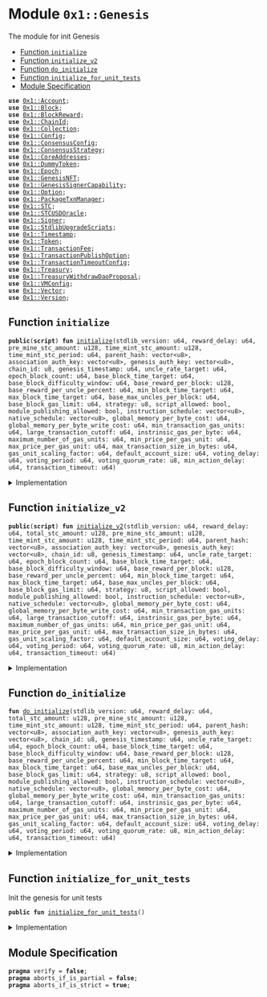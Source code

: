 
<a name="0x1_Genesis"></a>

# Module `0x1::Genesis`

The module for init Genesis


-  [Function `initialize`](#0x1_Genesis_initialize)
-  [Function `initialize_v2`](#0x1_Genesis_initialize_v2)
-  [Function `do_initialize`](#0x1_Genesis_do_initialize)
-  [Function `initialize_for_unit_tests`](#0x1_Genesis_initialize_for_unit_tests)
-  [Module Specification](#@Module_Specification_0)


<pre><code><b>use</b> <a href="Account.md#0x1_Account">0x1::Account</a>;
<b>use</b> <a href="Block.md#0x1_Block">0x1::Block</a>;
<b>use</b> <a href="BlockReward.md#0x1_BlockReward">0x1::BlockReward</a>;
<b>use</b> <a href="ChainId.md#0x1_ChainId">0x1::ChainId</a>;
<b>use</b> <a href="Collection.md#0x1_Collection">0x1::Collection</a>;
<b>use</b> <a href="Config.md#0x1_Config">0x1::Config</a>;
<b>use</b> <a href="ConsensusConfig.md#0x1_ConsensusConfig">0x1::ConsensusConfig</a>;
<b>use</b> <a href="ConsensusStrategy.md#0x1_ConsensusStrategy">0x1::ConsensusStrategy</a>;
<b>use</b> <a href="CoreAddresses.md#0x1_CoreAddresses">0x1::CoreAddresses</a>;
<b>use</b> <a href="DummyToken.md#0x1_DummyToken">0x1::DummyToken</a>;
<b>use</b> <a href="Epoch.md#0x1_Epoch">0x1::Epoch</a>;
<b>use</b> <a href="GenesisNFT.md#0x1_GenesisNFT">0x1::GenesisNFT</a>;
<b>use</b> <a href="GenesisSignerCapability.md#0x1_GenesisSignerCapability">0x1::GenesisSignerCapability</a>;
<b>use</b> <a href="Option.md#0x1_Option">0x1::Option</a>;
<b>use</b> <a href="PackageTxnManager.md#0x1_PackageTxnManager">0x1::PackageTxnManager</a>;
<b>use</b> <a href="STC.md#0x1_STC">0x1::STC</a>;
<b>use</b> <a href="Oracle.md#0x1_STCUSDOracle">0x1::STCUSDOracle</a>;
<b>use</b> <a href="Signer.md#0x1_Signer">0x1::Signer</a>;
<b>use</b> <a href="StdlibUpgradeScripts.md#0x1_StdlibUpgradeScripts">0x1::StdlibUpgradeScripts</a>;
<b>use</b> <a href="Timestamp.md#0x1_Timestamp">0x1::Timestamp</a>;
<b>use</b> <a href="Token.md#0x1_Token">0x1::Token</a>;
<b>use</b> <a href="TransactionFee.md#0x1_TransactionFee">0x1::TransactionFee</a>;
<b>use</b> <a href="TransactionPublishOption.md#0x1_TransactionPublishOption">0x1::TransactionPublishOption</a>;
<b>use</b> <a href="TransactionTimeoutConfig.md#0x1_TransactionTimeoutConfig">0x1::TransactionTimeoutConfig</a>;
<b>use</b> <a href="Treasury.md#0x1_Treasury">0x1::Treasury</a>;
<b>use</b> <a href="TreasuryWithdrawDaoProposal.md#0x1_TreasuryWithdrawDaoProposal">0x1::TreasuryWithdrawDaoProposal</a>;
<b>use</b> <a href="VMConfig.md#0x1_VMConfig">0x1::VMConfig</a>;
<b>use</b> <a href="Vector.md#0x1_Vector">0x1::Vector</a>;
<b>use</b> <a href="Version.md#0x1_Version">0x1::Version</a>;
</code></pre>



<a name="0x1_Genesis_initialize"></a>

## Function `initialize`



<pre><code><b>public</b>(<b>script</b>) <b>fun</b> <a href="Genesis.md#0x1_Genesis_initialize">initialize</a>(stdlib_version: u64, reward_delay: u64, pre_mine_stc_amount: u128, time_mint_stc_amount: u128, time_mint_stc_period: u64, parent_hash: vector&lt;u8&gt;, association_auth_key: vector&lt;u8&gt;, genesis_auth_key: vector&lt;u8&gt;, chain_id: u8, genesis_timestamp: u64, uncle_rate_target: u64, epoch_block_count: u64, base_block_time_target: u64, base_block_difficulty_window: u64, base_reward_per_block: u128, base_reward_per_uncle_percent: u64, min_block_time_target: u64, max_block_time_target: u64, base_max_uncles_per_block: u64, base_block_gas_limit: u64, strategy: u8, script_allowed: bool, module_publishing_allowed: bool, instruction_schedule: vector&lt;u8&gt;, native_schedule: vector&lt;u8&gt;, global_memory_per_byte_cost: u64, global_memory_per_byte_write_cost: u64, min_transaction_gas_units: u64, large_transaction_cutoff: u64, instrinsic_gas_per_byte: u64, maximum_number_of_gas_units: u64, min_price_per_gas_unit: u64, max_price_per_gas_unit: u64, max_transaction_size_in_bytes: u64, gas_unit_scaling_factor: u64, default_account_size: u64, voting_delay: u64, voting_period: u64, voting_quorum_rate: u8, min_action_delay: u64, transaction_timeout: u64)
</code></pre>



<details>
<summary>Implementation</summary>


<pre><code><b>public</b>(<b>script</b>) <b>fun</b> <a href="Genesis.md#0x1_Genesis_initialize">initialize</a>(
    stdlib_version: u64,

    // block reward config
    reward_delay: u64,

    pre_mine_stc_amount: u128,
    time_mint_stc_amount: u128,
    time_mint_stc_period: u64,
    parent_hash: vector&lt;u8&gt;,
    association_auth_key: vector&lt;u8&gt;,
    genesis_auth_key: vector&lt;u8&gt;,
    chain_id: u8,
    genesis_timestamp: u64,

    //consensus config
    uncle_rate_target: u64,
    epoch_block_count: u64,
    base_block_time_target: u64,
    base_block_difficulty_window: u64,
    base_reward_per_block: u128,
    base_reward_per_uncle_percent: u64,
    min_block_time_target: u64,
    max_block_time_target: u64,
    base_max_uncles_per_block: u64,
    base_block_gas_limit: u64,
    strategy: u8,

    //vm config
    script_allowed: bool,
    module_publishing_allowed: bool,
    instruction_schedule: vector&lt;u8&gt;,
    native_schedule: vector&lt;u8&gt;,

    //gas constants
    global_memory_per_byte_cost: u64,
    global_memory_per_byte_write_cost: u64,
    min_transaction_gas_units: u64,
    large_transaction_cutoff: u64,
    instrinsic_gas_per_byte: u64,
    maximum_number_of_gas_units: u64,
    min_price_per_gas_unit: u64,
    max_price_per_gas_unit: u64,
    max_transaction_size_in_bytes: u64,
    gas_unit_scaling_factor: u64,
    default_account_size: u64,

    // dao config
    voting_delay: u64,
    voting_period: u64,
    voting_quorum_rate: u8,
    min_action_delay: u64,

    // transaction timeout config
    transaction_timeout: u64,
) {
    <b>assert</b>!(<a href="Timestamp.md#0x1_Timestamp_is_genesis">Timestamp::is_genesis</a>(), 1);
    // create genesis account
    <b>let</b> genesis_account = <a href="Account.md#0x1_Account_create_genesis_account">Account::create_genesis_account</a>(<a href="CoreAddresses.md#0x1_CoreAddresses_GENESIS_ADDRESS">CoreAddresses::GENESIS_ADDRESS</a>());
    //Init <b>global</b> time
    <a href="Timestamp.md#0x1_Timestamp_initialize">Timestamp::initialize</a>(&genesis_account, genesis_timestamp);
    <a href="ChainId.md#0x1_ChainId_initialize">ChainId::initialize</a>(&genesis_account, chain_id);
    <a href="ConsensusStrategy.md#0x1_ConsensusStrategy_initialize">ConsensusStrategy::initialize</a>(&genesis_account, strategy);
    <a href="Block.md#0x1_Block_initialize">Block::initialize</a>(&genesis_account, parent_hash);
    <a href="TransactionPublishOption.md#0x1_TransactionPublishOption_initialize">TransactionPublishOption::initialize</a>(
        &genesis_account,
        script_allowed,
        module_publishing_allowed,
    );
    // init config
    <a href="VMConfig.md#0x1_VMConfig_initialize">VMConfig::initialize</a>(
        &genesis_account,
        instruction_schedule,
        native_schedule,
        global_memory_per_byte_cost,
        global_memory_per_byte_write_cost,
        min_transaction_gas_units,
        large_transaction_cutoff,
        instrinsic_gas_per_byte,
        maximum_number_of_gas_units,
        min_price_per_gas_unit,
        max_price_per_gas_unit,
        max_transaction_size_in_bytes,
        gas_unit_scaling_factor,
        default_account_size,
    );
    <a href="TransactionTimeoutConfig.md#0x1_TransactionTimeoutConfig_initialize">TransactionTimeoutConfig::initialize</a>(&genesis_account, transaction_timeout);
    <a href="ConsensusConfig.md#0x1_ConsensusConfig_initialize">ConsensusConfig::initialize</a>(
        &genesis_account,
        uncle_rate_target,
        epoch_block_count,
        base_block_time_target,
        base_block_difficulty_window,
        base_reward_per_block,
        base_reward_per_uncle_percent,
        min_block_time_target,
        max_block_time_target,
        base_max_uncles_per_block,
        base_block_gas_limit,
        strategy,
    );
    <a href="Epoch.md#0x1_Epoch_initialize">Epoch::initialize</a>(&genesis_account);
    <a href="BlockReward.md#0x1_BlockReward_initialize">BlockReward::initialize</a>(&genesis_account, reward_delay);
    <a href="TransactionFee.md#0x1_TransactionFee_initialize">TransactionFee::initialize</a>(&genesis_account);
    <b>let</b> association = <a href="Account.md#0x1_Account_create_genesis_account">Account::create_genesis_account</a>(
        <a href="CoreAddresses.md#0x1_CoreAddresses_ASSOCIATION_ROOT_ADDRESS">CoreAddresses::ASSOCIATION_ROOT_ADDRESS</a>(),
    );
    <a href="Config.md#0x1_Config_publish_new_config">Config::publish_new_config</a>&lt;<a href="Version.md#0x1_Version_Version">Version::Version</a>&gt;(&genesis_account, <a href="Version.md#0x1_Version_new_version">Version::new_version</a>(stdlib_version));
    // stdlib <b>use</b> two phase upgrade strategy.
    <a href="PackageTxnManager.md#0x1_PackageTxnManager_update_module_upgrade_strategy">PackageTxnManager::update_module_upgrade_strategy</a>(
        &genesis_account,
        <a href="PackageTxnManager.md#0x1_PackageTxnManager_get_strategy_two_phase">PackageTxnManager::get_strategy_two_phase</a>(),
        <a href="Option.md#0x1_Option_some">Option::some</a>(0u64),
    );
    // stc should be initialized after genesis_account's <b>module</b> upgrade strategy set.
    {
        <a href="STC.md#0x1_STC_initialize">STC::initialize</a>(&genesis_account, voting_delay, voting_period, voting_quorum_rate, min_action_delay);
        <a href="Account.md#0x1_Account_do_accept_token">Account::do_accept_token</a>&lt;<a href="STC.md#0x1_STC">STC</a>&gt;(&genesis_account);
        <a href="DummyToken.md#0x1_DummyToken_initialize">DummyToken::initialize</a>(&genesis_account);
        <a href="Account.md#0x1_Account_do_accept_token">Account::do_accept_token</a>&lt;<a href="STC.md#0x1_STC">STC</a>&gt;(&association);
    };
    <b>if</b> (pre_mine_stc_amount &gt; 0) {
        <b>let</b> stc = <a href="Token.md#0x1_Token_mint">Token::mint</a>&lt;<a href="STC.md#0x1_STC">STC</a>&gt;(&genesis_account, pre_mine_stc_amount);
        <a href="Account.md#0x1_Account_deposit">Account::deposit</a>(<a href="Signer.md#0x1_Signer_address_of">Signer::address_of</a>(&association), stc);
    };
    <b>if</b> (time_mint_stc_amount &gt; 0) {
        <b>let</b> cap = <a href="Token.md#0x1_Token_remove_mint_capability">Token::remove_mint_capability</a>&lt;<a href="STC.md#0x1_STC">STC</a>&gt;(&genesis_account);
        <b>let</b> key = <a href="Token.md#0x1_Token_issue_linear_mint_key">Token::issue_linear_mint_key</a>&lt;<a href="STC.md#0x1_STC">STC</a>&gt;(&cap, time_mint_stc_amount, time_mint_stc_period);
        <a href="Token.md#0x1_Token_add_mint_capability">Token::add_mint_capability</a>(&genesis_account, cap);
        <a href="Collection.md#0x1_Collection_put">Collection::put</a>(&association, key);
    };
    // only dev network set genesis auth key.
    <b>if</b> (!<a href="Vector.md#0x1_Vector_is_empty">Vector::is_empty</a>(&genesis_auth_key)) {
        <b>let</b> genesis_rotate_key_cap = <a href="Account.md#0x1_Account_extract_key_rotation_capability">Account::extract_key_rotation_capability</a>(&genesis_account);
        <a href="Account.md#0x1_Account_rotate_authentication_key_with_capability">Account::rotate_authentication_key_with_capability</a>(&genesis_rotate_key_cap, genesis_auth_key);
        <a href="Account.md#0x1_Account_restore_key_rotation_capability">Account::restore_key_rotation_capability</a>(genesis_rotate_key_cap);
    };
    <b>let</b> assoc_rotate_key_cap = <a href="Account.md#0x1_Account_extract_key_rotation_capability">Account::extract_key_rotation_capability</a>(&association);
    <a href="Account.md#0x1_Account_rotate_authentication_key_with_capability">Account::rotate_authentication_key_with_capability</a>(&assoc_rotate_key_cap, association_auth_key);
    <a href="Account.md#0x1_Account_restore_key_rotation_capability">Account::restore_key_rotation_capability</a>(assoc_rotate_key_cap);
    //Start time, <a href="Timestamp.md#0x1_Timestamp_is_genesis">Timestamp::is_genesis</a>() will <b>return</b> <b>false</b>. this call should at the end of genesis init.
    <a href="Timestamp.md#0x1_Timestamp_set_time_has_started">Timestamp::set_time_has_started</a>(&genesis_account);
    <a href="Account.md#0x1_Account_release_genesis_signer">Account::release_genesis_signer</a>(genesis_account);
    <a href="Account.md#0x1_Account_release_genesis_signer">Account::release_genesis_signer</a>(association);
}
</code></pre>



</details>

<a name="0x1_Genesis_initialize_v2"></a>

## Function `initialize_v2`



<pre><code><b>public</b>(<b>script</b>) <b>fun</b> <a href="Genesis.md#0x1_Genesis_initialize_v2">initialize_v2</a>(stdlib_version: u64, reward_delay: u64, total_stc_amount: u128, pre_mine_stc_amount: u128, time_mint_stc_amount: u128, time_mint_stc_period: u64, parent_hash: vector&lt;u8&gt;, association_auth_key: vector&lt;u8&gt;, genesis_auth_key: vector&lt;u8&gt;, chain_id: u8, genesis_timestamp: u64, uncle_rate_target: u64, epoch_block_count: u64, base_block_time_target: u64, base_block_difficulty_window: u64, base_reward_per_block: u128, base_reward_per_uncle_percent: u64, min_block_time_target: u64, max_block_time_target: u64, base_max_uncles_per_block: u64, base_block_gas_limit: u64, strategy: u8, script_allowed: bool, module_publishing_allowed: bool, instruction_schedule: vector&lt;u8&gt;, native_schedule: vector&lt;u8&gt;, global_memory_per_byte_cost: u64, global_memory_per_byte_write_cost: u64, min_transaction_gas_units: u64, large_transaction_cutoff: u64, instrinsic_gas_per_byte: u64, maximum_number_of_gas_units: u64, min_price_per_gas_unit: u64, max_price_per_gas_unit: u64, max_transaction_size_in_bytes: u64, gas_unit_scaling_factor: u64, default_account_size: u64, voting_delay: u64, voting_period: u64, voting_quorum_rate: u8, min_action_delay: u64, transaction_timeout: u64)
</code></pre>



<details>
<summary>Implementation</summary>


<pre><code><b>public</b>(<b>script</b>) <b>fun</b> <a href="Genesis.md#0x1_Genesis_initialize_v2">initialize_v2</a>(
    stdlib_version: u64,

    // block reward and stc config
    reward_delay: u64,
    total_stc_amount: u128,
    pre_mine_stc_amount: u128,
    time_mint_stc_amount: u128,
    time_mint_stc_period: u64,

    parent_hash: vector&lt;u8&gt;,
    association_auth_key: vector&lt;u8&gt;,
    genesis_auth_key: vector&lt;u8&gt;,
    chain_id: u8,
    genesis_timestamp: u64,

    //consensus config
    uncle_rate_target: u64,
    epoch_block_count: u64,
    base_block_time_target: u64,
    base_block_difficulty_window: u64,
    base_reward_per_block: u128,
    base_reward_per_uncle_percent: u64,
    min_block_time_target: u64,
    max_block_time_target: u64,
    base_max_uncles_per_block: u64,
    base_block_gas_limit: u64,
    strategy: u8,

    //vm config
    script_allowed: bool,
    module_publishing_allowed: bool,
    instruction_schedule: vector&lt;u8&gt;,
    native_schedule: vector&lt;u8&gt;,

    //gas constants
    global_memory_per_byte_cost: u64,
    global_memory_per_byte_write_cost: u64,
    min_transaction_gas_units: u64,
    large_transaction_cutoff: u64,
    instrinsic_gas_per_byte: u64,
    maximum_number_of_gas_units: u64,
    min_price_per_gas_unit: u64,
    max_price_per_gas_unit: u64,
    max_transaction_size_in_bytes: u64,
    gas_unit_scaling_factor: u64,
    default_account_size: u64,

    // dao config
    voting_delay: u64,
    voting_period: u64,
    voting_quorum_rate: u8,
    min_action_delay: u64,

    // transaction timeout config
    transaction_timeout: u64,
) {
    <a href="Genesis.md#0x1_Genesis_do_initialize">Self::do_initialize</a>(
    stdlib_version,
    reward_delay,
    total_stc_amount,
    pre_mine_stc_amount,
    time_mint_stc_amount,
    time_mint_stc_period,
    parent_hash,
    association_auth_key,
    genesis_auth_key,
    chain_id,
    genesis_timestamp,
    uncle_rate_target,
    epoch_block_count,
    base_block_time_target,
    base_block_difficulty_window,
    base_reward_per_block,
    base_reward_per_uncle_percent,
    min_block_time_target,
    max_block_time_target,
    base_max_uncles_per_block,
    base_block_gas_limit,
    strategy,
    script_allowed,
    module_publishing_allowed,
    instruction_schedule,
    native_schedule,
    global_memory_per_byte_cost,
    global_memory_per_byte_write_cost,
    min_transaction_gas_units,
    large_transaction_cutoff,
    instrinsic_gas_per_byte,
    maximum_number_of_gas_units,
    min_price_per_gas_unit,
    max_price_per_gas_unit,
    max_transaction_size_in_bytes,
    gas_unit_scaling_factor,
    default_account_size,
    voting_delay,
    voting_period,
    voting_quorum_rate,
    min_action_delay,
    transaction_timeout,
    );
}
</code></pre>



</details>

<a name="0x1_Genesis_do_initialize"></a>

## Function `do_initialize`



<pre><code><b>fun</b> <a href="Genesis.md#0x1_Genesis_do_initialize">do_initialize</a>(stdlib_version: u64, reward_delay: u64, total_stc_amount: u128, pre_mine_stc_amount: u128, time_mint_stc_amount: u128, time_mint_stc_period: u64, parent_hash: vector&lt;u8&gt;, association_auth_key: vector&lt;u8&gt;, genesis_auth_key: vector&lt;u8&gt;, chain_id: u8, genesis_timestamp: u64, uncle_rate_target: u64, epoch_block_count: u64, base_block_time_target: u64, base_block_difficulty_window: u64, base_reward_per_block: u128, base_reward_per_uncle_percent: u64, min_block_time_target: u64, max_block_time_target: u64, base_max_uncles_per_block: u64, base_block_gas_limit: u64, strategy: u8, script_allowed: bool, module_publishing_allowed: bool, instruction_schedule: vector&lt;u8&gt;, native_schedule: vector&lt;u8&gt;, global_memory_per_byte_cost: u64, global_memory_per_byte_write_cost: u64, min_transaction_gas_units: u64, large_transaction_cutoff: u64, instrinsic_gas_per_byte: u64, maximum_number_of_gas_units: u64, min_price_per_gas_unit: u64, max_price_per_gas_unit: u64, max_transaction_size_in_bytes: u64, gas_unit_scaling_factor: u64, default_account_size: u64, voting_delay: u64, voting_period: u64, voting_quorum_rate: u8, min_action_delay: u64, transaction_timeout: u64)
</code></pre>



<details>
<summary>Implementation</summary>


<pre><code><b>fun</b> <a href="Genesis.md#0x1_Genesis_do_initialize">do_initialize</a>(
    stdlib_version: u64,

    // block reward and stc config
    reward_delay: u64,
    total_stc_amount: u128,
    pre_mine_stc_amount: u128,
    time_mint_stc_amount: u128,
    time_mint_stc_period: u64,

    parent_hash: vector&lt;u8&gt;,
    association_auth_key: vector&lt;u8&gt;,
    genesis_auth_key: vector&lt;u8&gt;,
    chain_id: u8,
    genesis_timestamp: u64,

    //consensus config
    uncle_rate_target: u64,
    epoch_block_count: u64,
    base_block_time_target: u64,
    base_block_difficulty_window: u64,
    base_reward_per_block: u128,
    base_reward_per_uncle_percent: u64,
    min_block_time_target: u64,
    max_block_time_target: u64,
    base_max_uncles_per_block: u64,
    base_block_gas_limit: u64,
    strategy: u8,

    //vm config
    script_allowed: bool,
    module_publishing_allowed: bool,
    instruction_schedule: vector&lt;u8&gt;,
    native_schedule: vector&lt;u8&gt;,

    //gas constants
    global_memory_per_byte_cost: u64,
    global_memory_per_byte_write_cost: u64,
    min_transaction_gas_units: u64,
    large_transaction_cutoff: u64,
    instrinsic_gas_per_byte: u64,
    maximum_number_of_gas_units: u64,
    min_price_per_gas_unit: u64,
    max_price_per_gas_unit: u64,
    max_transaction_size_in_bytes: u64,
    gas_unit_scaling_factor: u64,
    default_account_size: u64,

    // dao config
    voting_delay: u64,
    voting_period: u64,
    voting_quorum_rate: u8,
    min_action_delay: u64,

    // transaction timeout config
    transaction_timeout: u64,
){
    <a href="Timestamp.md#0x1_Timestamp_assert_genesis">Timestamp::assert_genesis</a>();
    // create genesis account
    <b>let</b> genesis_account = <a href="Account.md#0x1_Account_create_genesis_account">Account::create_genesis_account</a>(<a href="CoreAddresses.md#0x1_CoreAddresses_GENESIS_ADDRESS">CoreAddresses::GENESIS_ADDRESS</a>());
    //Init <b>global</b> time
    <a href="Timestamp.md#0x1_Timestamp_initialize">Timestamp::initialize</a>(&genesis_account, genesis_timestamp);
    <a href="ChainId.md#0x1_ChainId_initialize">ChainId::initialize</a>(&genesis_account, chain_id);
    <a href="ConsensusStrategy.md#0x1_ConsensusStrategy_initialize">ConsensusStrategy::initialize</a>(&genesis_account, strategy);
    <a href="Block.md#0x1_Block_initialize">Block::initialize</a>(&genesis_account, parent_hash);
    <a href="TransactionPublishOption.md#0x1_TransactionPublishOption_initialize">TransactionPublishOption::initialize</a>(
        &genesis_account,
        script_allowed,
        module_publishing_allowed,
    );
    // init config
    <a href="VMConfig.md#0x1_VMConfig_initialize">VMConfig::initialize</a>(
        &genesis_account,
        instruction_schedule,
        native_schedule,
        global_memory_per_byte_cost,
        global_memory_per_byte_write_cost,
        min_transaction_gas_units,
        large_transaction_cutoff,
        instrinsic_gas_per_byte,
        maximum_number_of_gas_units,
        min_price_per_gas_unit,
        max_price_per_gas_unit,
        max_transaction_size_in_bytes,
        gas_unit_scaling_factor,
        default_account_size,
    );
    <a href="TransactionTimeoutConfig.md#0x1_TransactionTimeoutConfig_initialize">TransactionTimeoutConfig::initialize</a>(&genesis_account, transaction_timeout);
    <a href="ConsensusConfig.md#0x1_ConsensusConfig_initialize">ConsensusConfig::initialize</a>(
        &genesis_account,
        uncle_rate_target,
        epoch_block_count,
        base_block_time_target,
        base_block_difficulty_window,
        base_reward_per_block,
        base_reward_per_uncle_percent,
        min_block_time_target,
        max_block_time_target,
        base_max_uncles_per_block,
        base_block_gas_limit,
        strategy,
    );
    <a href="Epoch.md#0x1_Epoch_initialize">Epoch::initialize</a>(&genesis_account);
    <b>let</b> association = <a href="Account.md#0x1_Account_create_genesis_account">Account::create_genesis_account</a>(
        <a href="CoreAddresses.md#0x1_CoreAddresses_ASSOCIATION_ROOT_ADDRESS">CoreAddresses::ASSOCIATION_ROOT_ADDRESS</a>(),
    );
    <a href="Config.md#0x1_Config_publish_new_config">Config::publish_new_config</a>&lt;<a href="Version.md#0x1_Version_Version">Version::Version</a>&gt;(&genesis_account, <a href="Version.md#0x1_Version_new_version">Version::new_version</a>(stdlib_version));
    // stdlib <b>use</b> two phase upgrade strategy.
    <a href="PackageTxnManager.md#0x1_PackageTxnManager_update_module_upgrade_strategy">PackageTxnManager::update_module_upgrade_strategy</a>(
        &genesis_account,
        <a href="PackageTxnManager.md#0x1_PackageTxnManager_get_strategy_two_phase">PackageTxnManager::get_strategy_two_phase</a>(),
        <a href="Option.md#0x1_Option_some">Option::some</a>(0u64),
    );
    <a href="BlockReward.md#0x1_BlockReward_initialize">BlockReward::initialize</a>(&genesis_account, reward_delay);

    // stc should be initialized after genesis_account's <b>module</b> upgrade strategy set and all on chain config init.
    <b>let</b> withdraw_cap = <a href="STC.md#0x1_STC_initialize_v2">STC::initialize_v2</a>(&genesis_account, total_stc_amount, voting_delay, voting_period, voting_quorum_rate, min_action_delay);
    <a href="Account.md#0x1_Account_do_accept_token">Account::do_accept_token</a>&lt;<a href="STC.md#0x1_STC">STC</a>&gt;(&genesis_account);
    <a href="Account.md#0x1_Account_do_accept_token">Account::do_accept_token</a>&lt;<a href="STC.md#0x1_STC">STC</a>&gt;(&association);

    <a href="DummyToken.md#0x1_DummyToken_initialize">DummyToken::initialize</a>(&genesis_account);

    <b>if</b> (pre_mine_stc_amount &gt; 0) {
        <b>let</b> stc = <a href="Treasury.md#0x1_Treasury_withdraw_with_capability">Treasury::withdraw_with_capability</a>&lt;<a href="STC.md#0x1_STC">STC</a>&gt;(&<b>mut</b> withdraw_cap, pre_mine_stc_amount);
        <a href="Account.md#0x1_Account_deposit">Account::deposit</a>(<a href="Signer.md#0x1_Signer_address_of">Signer::address_of</a>(&association), stc);
    };
    <b>if</b> (time_mint_stc_amount &gt; 0) {
        <b>let</b> liner_withdraw_cap = <a href="Treasury.md#0x1_Treasury_issue_linear_withdraw_capability">Treasury::issue_linear_withdraw_capability</a>&lt;<a href="STC.md#0x1_STC">STC</a>&gt;(&<b>mut</b> withdraw_cap, time_mint_stc_amount, time_mint_stc_period);
        <a href="Treasury.md#0x1_Treasury_add_linear_withdraw_capability">Treasury::add_linear_withdraw_capability</a>(&association, liner_withdraw_cap);
    };

    // Lock the TreasuryWithdrawCapability <b>to</b> <a href="Dao.md#0x1_Dao">Dao</a>
    <a href="TreasuryWithdrawDaoProposal.md#0x1_TreasuryWithdrawDaoProposal_plugin">TreasuryWithdrawDaoProposal::plugin</a>(&genesis_account, withdraw_cap);

    <a href="TransactionFee.md#0x1_TransactionFee_initialize">TransactionFee::initialize</a>(&genesis_account);

    // only test/dev network set genesis auth key.
    <b>if</b> (!<a href="Vector.md#0x1_Vector_is_empty">Vector::is_empty</a>(&genesis_auth_key)) {
        <b>let</b> genesis_rotate_key_cap = <a href="Account.md#0x1_Account_extract_key_rotation_capability">Account::extract_key_rotation_capability</a>(&genesis_account);
        <a href="Account.md#0x1_Account_rotate_authentication_key_with_capability">Account::rotate_authentication_key_with_capability</a>(&genesis_rotate_key_cap, genesis_auth_key);
        <a href="Account.md#0x1_Account_restore_key_rotation_capability">Account::restore_key_rotation_capability</a>(genesis_rotate_key_cap);
    };

    <b>let</b> assoc_rotate_key_cap = <a href="Account.md#0x1_Account_extract_key_rotation_capability">Account::extract_key_rotation_capability</a>(&association);
    <a href="Account.md#0x1_Account_rotate_authentication_key_with_capability">Account::rotate_authentication_key_with_capability</a>(&assoc_rotate_key_cap, association_auth_key);
    <a href="Account.md#0x1_Account_restore_key_rotation_capability">Account::restore_key_rotation_capability</a>(assoc_rotate_key_cap);

    // v5 -&gt; v6
    {
        <b>let</b> cap = <a href="Account.md#0x1_Account_remove_signer_capability">Account::remove_signer_capability</a>(&genesis_account);
        <a href="GenesisSignerCapability.md#0x1_GenesisSignerCapability_initialize">GenesisSignerCapability::initialize</a>(&genesis_account, cap);
        //register oracle
        <a href="Oracle.md#0x1_STCUSDOracle_register">STCUSDOracle::register</a>(&genesis_account);
        <b>let</b> merkle_root = x"5969f0e8e19f8769276fb638e6060d5c02e40088f5fde70a6778dd69d659ee6d";
        <b>let</b> image = b"ipfs://QmSPcvcXgdtHHiVTAAarzTeubk5X3iWymPAoKBfiRFjPMY";
        <a href="GenesisNFT.md#0x1_GenesisNFT_initialize">GenesisNFT::initialize</a>(&genesis_account, merkle_root, 1639u64, image);
    };
    <a href="StdlibUpgradeScripts.md#0x1_StdlibUpgradeScripts_do_upgrade_from_v6_to_v7_with_language_version">StdlibUpgradeScripts::do_upgrade_from_v6_to_v7_with_language_version</a>(&genesis_account, 5);
    //Start time, <a href="Timestamp.md#0x1_Timestamp_is_genesis">Timestamp::is_genesis</a>() will <b>return</b> <b>false</b>. this call should at the end of genesis init.
    <a href="Timestamp.md#0x1_Timestamp_set_time_has_started">Timestamp::set_time_has_started</a>(&genesis_account);
    <a href="Account.md#0x1_Account_release_genesis_signer">Account::release_genesis_signer</a>(genesis_account);
    <a href="Account.md#0x1_Account_release_genesis_signer">Account::release_genesis_signer</a>(association);
}
</code></pre>



</details>

<a name="0x1_Genesis_initialize_for_unit_tests"></a>

## Function `initialize_for_unit_tests`

Init the genesis for unit tests


<pre><code><b>public</b> <b>fun</b> <a href="Genesis.md#0x1_Genesis_initialize_for_unit_tests">initialize_for_unit_tests</a>()
</code></pre>



<details>
<summary>Implementation</summary>


<pre><code><b>public</b> <b>fun</b> <a href="Genesis.md#0x1_Genesis_initialize_for_unit_tests">initialize_for_unit_tests</a>(){
    <b>let</b> stdlib_version: u64 = 6;
    <b>let</b> reward_delay: u64 = 7;
    <b>let</b> total_stc_amount: u128 = 3185136000000000000u128;
    <b>let</b> pre_mine_stc_amount: u128 = 159256800000000000u128;
    <b>let</b> time_mint_stc_amount: u128 = (85043130u128 * 3u128 + 74213670u128 * 3u128)*1000000000u128;
    <b>let</b> time_mint_stc_period: u64 = 1000000000;

    <b>let</b> parent_hash: vector&lt;u8&gt; = x"0000000000000000000000000000000000000000000000000000000000000000";
    <b>let</b> association_auth_key: vector&lt;u8&gt; = x"0000000000000000000000000000000000000000000000000000000000000000";
    <b>let</b> genesis_auth_key: vector&lt;u8&gt; = x"0000000000000000000000000000000000000000000000000000000000000000";
    <b>let</b> chain_id: u8 = 255;
    <b>let</b> genesis_timestamp: u64 =0;

    //consensus config
    <b>let</b> uncle_rate_target: u64 = 80;
    <b>let</b> epoch_block_count: u64 = 240;
    <b>let</b> base_block_time_target: u64 = 10000;
    <b>let</b> base_block_difficulty_window: u64 = 24;
    <b>let</b> base_reward_per_block: u128 = 1000000000;
    <b>let</b> base_reward_per_uncle_percent: u64 = 10;
    <b>let</b> min_block_time_target: u64 = 1000;
    <b>let</b> max_block_time_target: u64 = 20000;
    <b>let</b> base_max_uncles_per_block: u64 = 2;
    <b>let</b> base_block_gas_limit: u64 = 500000000;
    <b>let</b> strategy: u8 = 0;

    //vm config
    <b>let</b> script_allowed: bool = <b>true</b>;
    <b>let</b> module_publishing_allowed: bool = <b>true</b>;
    //TODO init the gas table.
    <b>let</b> instruction_schedule: vector&lt;u8&gt; = <a href="Vector.md#0x1_Vector_empty">Vector::empty</a>();
    <b>let</b> native_schedule: vector&lt;u8&gt; = <a href="Vector.md#0x1_Vector_empty">Vector::empty</a>();

    //gas constants
    <b>let</b> global_memory_per_byte_cost: u64 = 1;
    <b>let</b> global_memory_per_byte_write_cost: u64 = 1;
    <b>let</b> min_transaction_gas_units: u64 = 1;
    <b>let</b> large_transaction_cutoff: u64 = 1;
    <b>let</b> instrinsic_gas_per_byte: u64 = 1;
    <b>let</b> maximum_number_of_gas_units: u64 = 1;
    <b>let</b> min_price_per_gas_unit: u64 = 1;
    <b>let</b> max_price_per_gas_unit: u64 = 10000;
    <b>let</b> max_transaction_size_in_bytes: u64 = 1024*1024;
    <b>let</b> gas_unit_scaling_factor: u64 = 1;
    <b>let</b> default_account_size: u64 = 600;

    // dao config
    <b>let</b> voting_delay: u64 = 1000;
    <b>let</b> voting_period: u64 =  6000;
    <b>let</b> voting_quorum_rate: u8 = 4;
    <b>let</b> min_action_delay: u64 = 1000;

    // transaction timeout config
    <b>let</b> transaction_timeout: u64 = 10000;

    <a href="Genesis.md#0x1_Genesis_do_initialize">Self::do_initialize</a>(
        stdlib_version,
        reward_delay,
        total_stc_amount,
        pre_mine_stc_amount,
        time_mint_stc_amount,
        time_mint_stc_period,
        parent_hash,
        association_auth_key,
        genesis_auth_key,
        chain_id,
        genesis_timestamp,
        uncle_rate_target,
        epoch_block_count,
        base_block_time_target,
        base_block_difficulty_window,
        base_reward_per_block,
        base_reward_per_uncle_percent,
        min_block_time_target,
        max_block_time_target,
        base_max_uncles_per_block,
        base_block_gas_limit,
        strategy,
        script_allowed,
        module_publishing_allowed,
        instruction_schedule,
        native_schedule,
        global_memory_per_byte_cost,
        global_memory_per_byte_write_cost,
        min_transaction_gas_units,
        large_transaction_cutoff,
        instrinsic_gas_per_byte,
        maximum_number_of_gas_units,
        min_price_per_gas_unit,
        max_price_per_gas_unit,
        max_transaction_size_in_bytes,
        gas_unit_scaling_factor,
        default_account_size,
        voting_delay,
        voting_period,
        voting_quorum_rate,
        min_action_delay,
        transaction_timeout,
    );
}
</code></pre>



</details>

<a name="@Module_Specification_0"></a>

## Module Specification



<pre><code><b>pragma</b> verify = <b>false</b>;
<b>pragma</b> aborts_if_is_partial = <b>false</b>;
<b>pragma</b> aborts_if_is_strict = <b>true</b>;
</code></pre>
